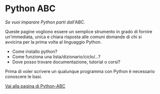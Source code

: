 # Python ABC

_Se vuoi imparare Python parti dall'ABC._

Queste pagine vogliono essere un semplice strumento in grado di fornire un'immediata, unica e chiara risposta alle comuni domande di chi si avvicina per la prima volta al linguaggio Python.

* Come installo python?
* Come funziona una lista/dizionario/ciclo/...?
* Dove posso trovare documentazione, tutorial o corsi?

Prima di voler scrivere un qualunque programma con Python è necessario conoscere le basi.

[Vai alla pagina di Python-ABC](https://github.com/draio/Python-ABC/blob/master/python-abc.it.md)
